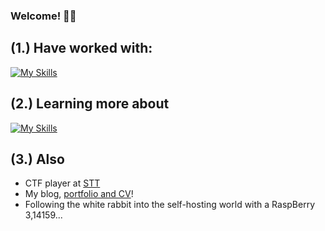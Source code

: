 ### Welcome! 👨‍💻

## (1.) Have worked with:
[![My Skills](https://skillicons.dev/icons?i=c,java,py,bash,docker,azure,ansible,postgresql,flask,html,js,css)](https://skillicons.dev)

## (2.) Learning more about
[![My Skills](https://skillicons.dev/icons?i=python,flask,react,postman,tensorflow,raspberrypy)](https://skillicons.dev) <br />

## (3.) Also
- CTF player at <a href="https://sectt.github.io/">STT</a>
- My blog, <a href="https://axelamc.com">portfolio and CV</a>!
- Following the white rabbit into the self-hosting world with a RaspBerry 3,14159...
